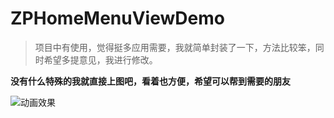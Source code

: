 # ZPHomeMenuViewDemo
> 项目中有使用，觉得挺多应用需要，我就简单封装了一下，方法比较笨，同时希望多提意见，我进行修改。



**没有什么特殊的我就直接上图吧，看着也方便，希望可以帮到需要的朋友**


![动画效果](https://github.com/HAPENLY/ZPHomeMenuViewDemo/blob/master/ZPHomeMenuViewDemo/demo.gif)
